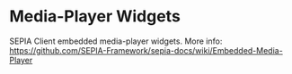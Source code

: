 # Media-Player Widgets

SEPIA Client embedded media-player widgets. More info: https://github.com/SEPIA-Framework/sepia-docs/wiki/Embedded-Media-Player
